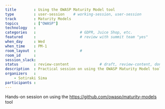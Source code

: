 ```yaml
---
title        : Using the OWASP Maturity Model tool
type         : user-session    # working-session, user-session
track        : Maturity Models
topics       : ["OWASP"]
technology   :
categories   :                    # GDPR, Juice Shop, etc.
featured     :                    # review with summit team "yes"
when_day     : Wed
when_time    : PM-1
room_layout  :                    #
room_id      :
session_slack:
status       : review-content              # draft, review-content, done
description  : Practical session on using the OWASP Maturity Model tool
organizers   :
    - Sotiraki Sima
participants :
---
```


Hands-on session on using the https://github.com/owasp/maturity-models tool

<!--(add intro)

## WHY

(...)

## What

(...)

## Outcomes

(...)

## References

(...)


## Previous
-->